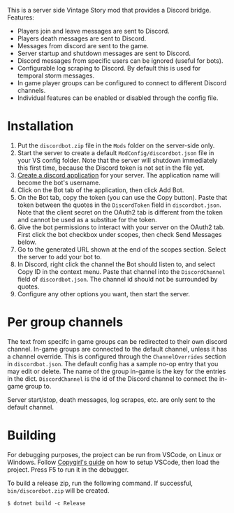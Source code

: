 This is a server side Vintage Story mod that provides a Discord bridge. Features:
* Players join and leave messages are sent to Discord.
* Players death messages are sent to Discord.
* Messages from discord are sent to the game.
* Server startup and shutdown messages are sent to Discord.
* Discord messages from specific users can be ignored (useful for bots).
* Configurable log scraping to Discord. By default this is used for temporal storm messages.
* In game player groups can be configured to connect to different Discord channels.
* Individual features can be enabled or disabled through the config file.

# Installation

1. Put the `discordbot.zip` file in the `Mods` folder on the server-side only.
2. Start the server to create a default `ModConfig/discordbot.json` file in your VS config folder. Note that the server will shutdown immediately this first time, because the Discord token is not set in the file yet.
3. [Create a discord application](https://discord.com/developers/applications/) for your server. The application name will become the bot's username.
4. Click on the Bot tab of the application, then click Add Bot.
5. On the Bot tab, copy the token (you can use the Copy button). Paste that token between the quotes in the `DiscordToken` field in `discordbot.json`. Note that the client secret on the OAuth2 tab is different from the token and cannot be used as a substitue for the token.
6. Give the bot permissions to interact with your server on the OAuth2 tab. First click the bot checkbox under scopes, then check Send Messages below.
7. Go to the generated URL shown at the end of the scopes section. Select the server to add your bot to.
8. In Discord, right click the channel the Bot should listen to, and select Copy ID in the context menu. Paste that channel into the `DiscordChannel` field of `discordbot.json`. The channel id should not be surrounded by quotes.
9. Configure any other options you want, then start the server.

# Per group channels

The text from specifc in game groups can be redirected to their own discord channel. In-game groups are connected to the default channel, unless it has a channel override. This is configured through the `ChannelOverrides` section in `discordbot.json`. The default config has a sample no-op entry that you may edit or delete. The name of the group in-game is the key for the entries in the dict. `DiscordChannel` is the id of the Discord channel to connect the in-game group to.

Server start/stop, death messages, log scrapes, etc. are only sent to the default channel.

# Building

For debugging purposes, the project can be run from VSCode, on Linux or Windows. Follow [Copygirl's guide](https://github.com/copygirl/howto-example-mod/) on how to setup VSCode, then load the project. Press F5 to run it in the debugger.

To build a release zip, run the following command. If successful, `bin/discordbot.zip` will be created.
```
$ dotnet build -c Release
```
